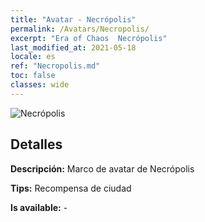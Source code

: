 ```yaml
---
title: "Avatar - Necrópolis"
permalink: /Avatars/Necropolis/
excerpt: "Era of Chaos  Necrópolis"
last_modified_at: 2021-05-18
locale: es
ref: "Necropolis.md"
toc: false
classes: wide
---
```

 ![Necrópolis](/images/a/avatarFrame_13.png)

## Detalles

 **Descripción:** Marco de avatar de Necrópolis 

 **Tips:** Recompensa de ciudad 

 **Is available:**  - 

